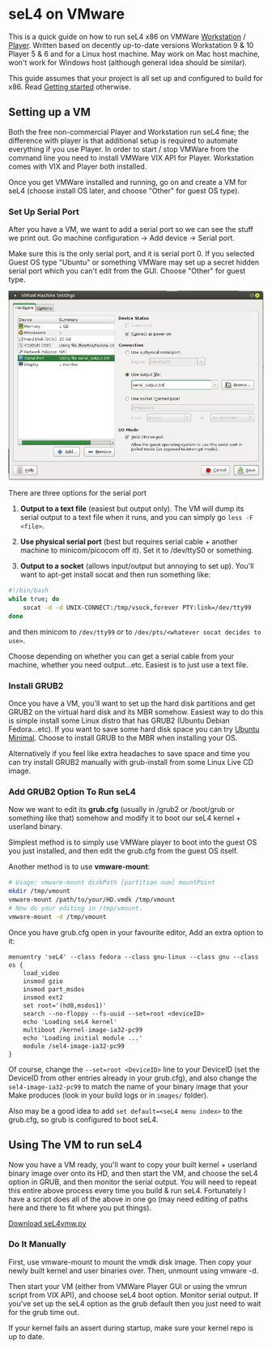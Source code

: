# seL4 on VMware


This is a quick guide on how to run seL4 x86 on VMWare
[Workstation](http://www.vmware.com/au/products/workstation) /
[Player](https://www.vmware.com/go/downloadplayer). Written
based on decently up-to-date versions Workstation 9 & 10 Player 5 & 6
and for a Linux host machine. May work on Mac host machine, won't work
for Windows host (although general idea should be similar).

This guide assumes that your project is all set up and configured to
build for x86. Read [Getting started](/GettingStarted) otherwise.

## Setting up a VM


Both the free non-commercial Player and Workstation run seL4 fine; the
difference with player is that additional setup is required to automate
everything if you use Player. In order to start / stop VMWare from the
command line you need to install VMWare VIX API for Player. Workstation
comes with VIX and Player both installed.

Once you get VMWare installed and running, go on and create a VM for
seL4 (choose install OS later, and choose "Other" for guest OS type).

### Set Up Serial Port


After you have a VM, we want to add a serial port so we can see the
stuff we print out. Go machine configuration -> Add device ->
Serial port.

Make sure this is the only serial port, and it is serial port 0. If you
selected Guest OS type "Ubuntu" or something VMWare may set up a secret
hidden serial port which you can't edit from the GUI. Choose "Other" for
guest type.

<img src="vmware-serial.png" alt="Virtual Machine Settings" />

There are three options for the serial port

1.  **Output to a text file** (easiest but output only). The VM
    will dump its serial output to a text file when it runs, and you
    can simply go `less -F <file>`.
2.  **Use physical serial port** (best but requires serial cable +
    another machine to minicom/picocom off it). Set it to /dev/ttyS0
    or something.

3. **Output to a socket** (allows input/output but annoying to
set up). You'll want to apt-get install socat and then run something
like:
~~~bash
#!/bin/bash 
while true; do
    socat -d -d UNIX-CONNECT:/tmp/vsock,forever PTY:link=/dev/tty99
done
~~~
and
    then minicom to `/dev/tty99` or
    to `/dev/pts/<whatever socat decides to use>`.

Choose depending on whether you can get a serial cable from your
machine, whether you need output...etc. Easiest is to just use a text
file.

### Install GRUB2


Once you have a VM, you'll want to set up the hard disk partitions and
get GRUB2 on the virtual hard disk and its MBR somehow. Easiest way to
do this is simple install some Linux distro that has GRUB2 (Ubuntu
Debian Fedora...etc). If you want to save some hard disk space you can
try
[Ubuntu Minimal](https://help.ubuntu.com/community/Installation/MinimalCD). Choose to install GRUB to the MBR when installing your OS.

Alternatively if you feel like extra headaches to save space and time
you can try install GRUB2 manually with grub-install from some Linux
Live CD image.

### Add GRUB2 Option To Run seL4


Now we want to edit its **grub.cfg** (usually in /grub2 or /boot/grub
or something like that) somehow and modify it to boot our seL4 kernel +
userland binary.

Simplest method is to simply use VMWare player to boot into the guest OS
you just installed, and then edit the grub.cfg from the guest OS itself.

Another method is to use **vmware-mount**:
~~~bash
# Usage: vmware-mount diskPath [partition num] mountPoint
mkdir /tmp/vmount
vmware-mount /path/to/your/HD.vmdk /tmp/vmount
# Now do your editing in /tmp/vmount.
vmware-mount -d /tmp/vmount
~~~

Once you have grub.cfg open in your favourite editor, Add an extra
option to it:
~~~
menuentry 'seL4' --class fedora --class gnu-linux --class gnu --class os {
    load_video
    insmod gzio
    insmod part_msdos
    insmod ext2
    set root='(hd0,msdos1)'
    search --no-floppy --fs-uuid --set=root <deviceID>
    echo 'Loading seL4 kernel'
    multiboot /kernel-image-ia32-pc99
    echo 'Loading initial module ...'
    module /sel4-image-ia32-pc99
}
~~~

Of course, change the `--set=root <DeviceID>` line to your
DeviceID (set the DeviceID from other entries already in your grub.cfg),
and also change the `sel4-image-ia32-pc99` to match the name of your
binary image that your Make produces (look in your build logs or in
`images/` folder).

Also may be a good idea to add `set default=<seL4 menu index>`
to the grub.cfg, so grub is configured to boot seL4.

## Using The VM to run seL4


Now you have a VM ready, you'll want to copy your built kernel +
userland binary image over onto its HD, and then start the VM, and
choose the seL4 option in GRUB, and then monitor the serial output. You
will need to repeat this entire above process every time you build & run
seL4. Fortunately I have a script does all of the above in one go (may
need editing of paths here and there to fit where you put things).

[Download seL4vmw.py](seL4vmw.py)

### Do It Manually


First, use vmware-mount to mount the vmdk disk image. Then copy your
newly built kernel and user binaries over. Then, unmount using
vmware -d.

Then start your VM (either from VMWare Player GUI or using the vmrun
script from VIX API), and choose seL4 boot option. Monitor serial
output. If you've set up the seL4 option as the grub default then you
just need to wait for the grub time out.

If your kernel fails an assert during startup, make sure your kernel
repo is up to date.
